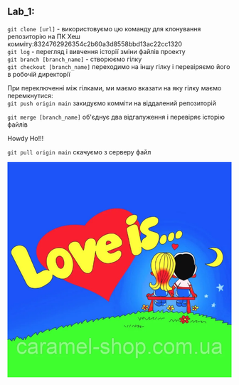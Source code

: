 ## Lab_1:
`git clone [url]` - використовуємо цю команду для клонування репозиторію на ПК
Хеш комміту:8324762926354c2b60a3d8558bbd13ac22cc1320  
`git log` - перегляд і вивчення історії зміни файлів проекту  
`git branch [branch_name]` - створюємо гілку  
`git checkout [branch_name]` переходимо на іншу гілку і перевіряємо його в робочій директорії  

При переключенні між гілками, ми маємо вказати на яку гілку маємо перемкнутися:  
`git push origin main` закидуємо комміти на віддалений репозиторій  

`git merge [branch_name]` об'єднує два відгалуження і перевіряє історію файлів  

Howdy Ho!!!

`git pull origin main` скачуємо з серверу файл

![](love_is.jpg)

